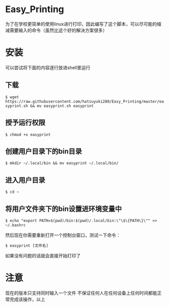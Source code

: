 # Easy_Printing
为了在学校更简单的使用linux进行打印，因此编写了这个脚本，可以尽可能的缩减需要输入的命令（虽然比这个好的解决方案很多）

# 安装
可以尝试将下面的内容逐行放进shell里运行
## 下载
```$ wget https://raw.githubusercontent.com/hatsuyuki280/Easy_Printing/master/easyprint.sh && mv easyprint.sh easyprint```
## 授予运行权限
```$ chmod +x easyprint```
## 创建用户目录下的bin目录
```$ mkdir ~/.local/bin && mv easyprint ~/.local/bin/```
## 进入用户目录
```$ cd ~```
## 将用户文件夹下的bin设置进环境变量中
```$ echo "export PATH=$(pwd)/bin:$(pwd)/.local/bin:\"\$\{PATH\}\"" >> ~/.bashrc```


然后现在你需要重新打开一个控制台窗口，测试一下命令：

```$ easyprint [文件名]```

如果没有问题的话就会直接开始打印了

# 注意
现在的版本只支持同时输入一个文件
不保证任何人在任何设备上任何时间都能正常完成该操作，以上
